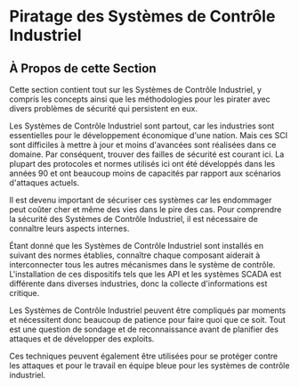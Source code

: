 # Piratage des Systèmes de Contrôle Industriel

## À Propos de cette Section

Cette section contient tout sur les Systèmes de Contrôle Industriel, y compris les concepts ainsi que les méthodologies pour les pirater avec divers problèmes de sécurité qui persistent en eux.

Les Systèmes de Contrôle Industriel sont partout, car les industries sont essentielles pour le développement économique d'une nation. Mais ces SCI sont difficiles à mettre à jour et moins d'avancées sont réalisées dans ce domaine. Par conséquent, trouver des failles de sécurité est courant ici. La plupart des protocoles et normes utilisés ici ont été développés dans les années 90 et ont beaucoup moins de capacités par rapport aux scénarios d'attaques actuels.

Il est devenu important de sécuriser ces systèmes car les endommager peut coûter cher et même des vies dans le pire des cas. Pour comprendre la sécurité des Systèmes de Contrôle Industriel, il est nécessaire de connaître leurs aspects internes.

Étant donné que les Systèmes de Contrôle Industriel sont installés en suivant des normes établies, connaître chaque composant aiderait à interconnecter tous les autres mécanismes dans le système de contrôle. L'installation de ces dispositifs tels que les API et les systèmes SCADA est différente dans diverses industries, donc la collecte d'informations est critique.

Les Systèmes de Contrôle Industriel peuvent être compliqués par moments et nécessitent donc beaucoup de patience pour faire quoi que ce soit. Tout est une question de sondage et de reconnaissance avant de planifier des attaques et de développer des exploits.

Ces techniques peuvent également être utilisées pour se protéger contre les attaques et pour le travail en équipe bleue pour les systèmes de contrôle industriel.
